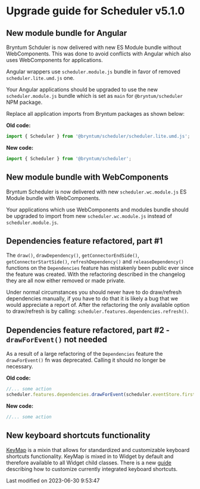 # Upgrade guide for Scheduler v5.1.0

## New module bundle for Angular

Bryntum Schduler is now delivered with new ES Module bundle without WebComponents. This was done to avoid conflicts
with Angular which also uses WebComponents for applications.

Angular wrappers use `scheduler.module.js` bundle in favor of removed `scheduler.lite.umd.js` one.

Your Angular applications should be upgraded to use the new `scheduler.module.js` bundle which is set as `main` for
`@bryntum/scheduler` NPM package.

Replace all application imports from Bryntum packages as shown below:

**Old code:**

```javascript
import { Scheduler } from '@bryntum/scheduler/scheduler.lite.umd.js';
```

**New code:**

```javascript
import { Scheduler } from '@bryntum/scheduler';
```

## New module bundle with WebComponents

Bryntum Scheduler is now delivered with new `scheduler.wc.module.js` ES Module bundle with WebComponents.

Your applications which use WebComponents and modules bundle should be upgraded to import from new 
`scheduler.wc.module.js` instead of `scheduler.module.js`.

## Dependencies feature refactored, part #1

The `draw()`, `drawDependency()`, `getConnectorEndSide()`, `getConnectorStartSide()`, `refreshDependency()` and 
`releaseDependency()` functions on the `Dependencies` feature has mistakenly been public ever since the feature was 
created. With the refactoring described in the changelog they are all now either removed or made private.

Under normal circumstances you should never have to do draw/refresh dependencies manually, if you have to do that it is
likely a bug that we would appreciate a report of. After the refactoring the only available option to draw/refresh is by
calling: `scheduler.features.dependencies.refresh()`. 

## Dependencies feature refactored, part #2 - `drawForEvent()` not needed

As a result of a large refactoring of the `Dependencies` feature the `drawForEvent()` fn was deprecated. Calling it
should no longer be necessary.

**Old code:**
```javascript
//... some action
scheduler.features.dependencies.drawForEvent(scheduler.eventStore.first);
```
**New code:**
```javascript
//... some action
```

## New keyboard shortcuts functionality

[KeyMap](#Core/widget/mixin/KeyMap) is a mixin that allows for standardized and customizable keyboard shortcuts
functionality. KeyMap is mixed in to Widget by default and therefore available to all Widget child classes. There is a
new [guide](#Grid/guides/customization/keymap.md) describing how to customize currently integrated keyboard shortcuts.


<p class="last-modified">Last modified on 2023-06-30 9:53:47</p>